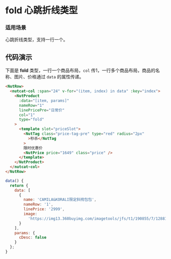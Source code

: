 # fold 心跳折线类型

### 适用场景

心跳折线类型，支持一行一个。

## 代码演示

下面是 **fold** 类型，一行一个商品布局，`col` 传1，一行多个商品布局，商品的名称、图片、价格通过 `data` 的属性传递。


```html
<NutRow>
  <nutcat-col :span="24" v-for="(item, index) in data" :key="index">
    <NutProduct
      :data="[item, params]"
      nameRow="1"
      linePricePre="日常价"
      col="1"
      type="fold"
    >
      <template slot="priceSlot">
        <NutTag class="price-tag-pre" type="red" radius="2px"
          >秒杀</NutTag
        >
        限时优惠价
        <NutPrice price="1649" class="price" />
      </template>
    </NutProduct>
  </nutcat-col>
</NutRow>
```
```javascript
data() {
  return {
    data: [
      {
        name: 'CAMILA&KORALI限定斜挎包包',
        nameRow: '1',
        linePrice: '2999',
        image:
          'https://img13.360buyimg.com/imagetools/jfs/t1/190855/7/12881/42147/60eb0cabE0c3b7234/d523d551413dc853.png'
      }
    ],
    params: {
      cDesc: false
    }
  };
}
```
